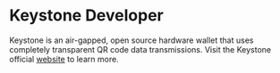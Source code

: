 # Keystone Developer

Keystone is an air-gapped, open source hardware wallet that uses completely transparent QR code data transmissions. 
Visit the Keystone official [website](https://keyst.one) to learn more.
